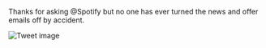 Thanks for asking @Spotify but no one has ever turned the news and offer emails off by accident.


![Tweet image](/asset/crosspoast/FEkaDvkWYA8DSjp.jpg)


